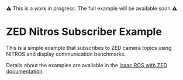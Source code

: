 :warning: This is a work in progress. The full example will be available soon :warning:

# ZED Nitros Subscriber Example

This is a simple example that subscribes to ZED camera topics using NITROS and display communication benchmarks.

Details about the examples are available in the [Isaac ROS with ZED documentation](docs.stereolabs.com/isaac-ros).
